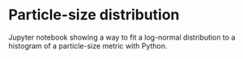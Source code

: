 # Particle-size distribution
Jupyter notebook showing a way to fit a log-normal distribution to a histogram of a particle-size metric with Python.


